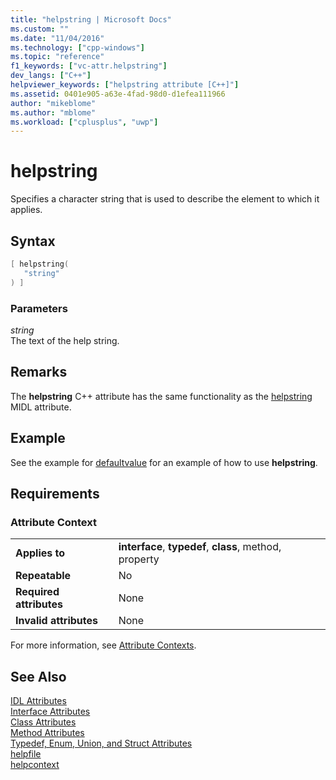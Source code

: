 ```yaml
---
title: "helpstring | Microsoft Docs"
ms.custom: ""
ms.date: "11/04/2016"
ms.technology: ["cpp-windows"]
ms.topic: "reference"
f1_keywords: ["vc-attr.helpstring"]
dev_langs: ["C++"]
helpviewer_keywords: ["helpstring attribute [C++]"]
ms.assetid: 0401e905-a63e-4fad-98d0-d1efea111966
author: "mikeblome"
ms.author: "mblome"
ms.workload: ["cplusplus", "uwp"]
---
```

# helpstring

Specifies a character string that is used to describe the element to which it applies.

## Syntax

```cpp  
[ helpstring(  
   "string"  
) ]  
```

### Parameters

*string*  
The text of the help string.

## Remarks

The **helpstring** C++ attribute has the same functionality as the [helpstring](http://msdn.microsoft.com/library/windows/desktop/aa366856) MIDL attribute.

## Example

See the example for [defaultvalue](../windows/defaultvalue.md) for an example of how to use **helpstring**.

## Requirements

### Attribute Context

|||
|-|-|
|**Applies to**|**interface**, **typedef**, **class**, method, property|
|**Repeatable**|No|
|**Required attributes**|None|
|**Invalid attributes**|None|

 For more information, see [Attribute Contexts](../windows/attribute-contexts.md).

## See Also

[IDL Attributes](../windows/idl-attributes.md)  
[Interface Attributes](../windows/interface-attributes.md)  
[Class Attributes](../windows/class-attributes.md)  
[Method Attributes](../windows/method-attributes.md)  
[Typedef, Enum, Union, and Struct Attributes](../windows/typedef-enum-union-and-struct-attributes.md)  
[helpfile](../windows/helpfile.md)  
[helpcontext](../windows/helpcontext.md)   